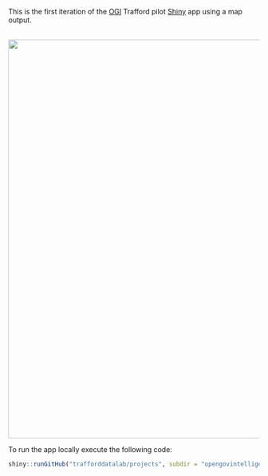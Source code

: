 
This is the first iteration of the [OGI](http://www.opengovintelligence.eu/) Trafford pilot [Shiny](https://shiny.rstudio.com/) app using a map output.

<br />

<img src="screenshot.png" width="800">

<br />

To run the app locally execute the following code: 

``` r
shiny::runGitHub("trafforddatalab/projects", subdir = "opengovintelligence/apps/ucjsa_map")
```
